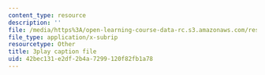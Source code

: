 ```yaml
---
content_type: resource
description: ''
file: /media/https%3A/open-learning-course-data-rc.s3.amazonaws.com/res-6-012-introduction-to-probability-spring-2018/42bec131e2df2b4a7299120f82fb1a78_X04gTpC7wAs.srt
file_type: application/x-subrip
resourcetype: Other
title: 3play caption file
uid: 42bec131-e2df-2b4a-7299-120f82fb1a78
---
```

